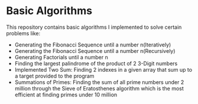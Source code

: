 # Basic Algorithms
This repository contains basic algorithms I implemented to solve certain problems like:
- Generating the Fibonacci Sequence until a number n(Iteratively)
- Generating the Fibonacci Sequence until a number n(Recursively)
- Generating Factorials until a number n
- Finding the largest palindrome of the product of 2 3-Digit numbers
- Implemented Two Sum: Finding 2 indexes in a given array that sum up to a target provided to the program
- Summations of Primes: Finding the sum of all prime numbers under 2 million through the Sieve of Eratosthenes algorithm which is the most efficient at finding primes under 10 million
